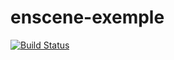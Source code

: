 enscene-exemple
=======
[![Build Status](https://travis-ci.org/apoupard/enscene-exemple.svg)](https://travis-ci.org/apoupard/enscene-exemple)
